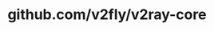 ---
layout: post
title: github.com/v2fly/v2ray-core
categories: link
tags: [انگلیسی, گیت‌هاب, برنامه‌نویسی]
---